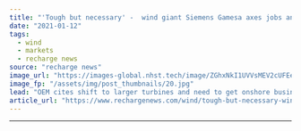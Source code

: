 ```yaml
---
title: "'Tough but necessary' -  wind giant Siemens Gamesa axes jobs and plants in Spain"
date: "2021-01-12"
tags: 
  - wind
  - markets
  - recharge news
source: "recharge news"
image_url: "https://images-global.nhst.tech/image/ZGhxNkI1UVVsMEV2cUFEeDJtT3kwM2V4ckRUWlBZTk9ibUhITXF3TEtWTT0=/nhst/binary/c425fd38a071ef37fe2ff241e4b7443d"
image_fp: "/assets/img/post_thumbnails/20.jpg"
lead: "OEM cites shift to larger turbines and need to get onshore business back on track as redundancy talks start with 266 workers"
article_url: "https://www.rechargenews.com/wind/tough-but-necessary-wind-giant-siemens-gamesa-axes-jobs-and-plants-in-spain/2-1-942824"
---
```


---
